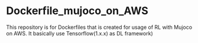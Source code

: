 # Dockerfile_mujoco_on_AWS
This repository is for Dockerfiles that is created for usage of RL with Mujoco on AWS. It basically use Tensorflow(1.x.x) as DL framework)
